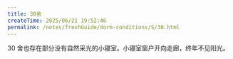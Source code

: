 ```yaml
---
title: 30舍
createTime: 2025/06/21 19:52:46
permalink: /notes/freshGuide/dorm-conditions/S/30.html
---
```

30 舍也存在部分没有自然采光的小寝室。小寝室窗户开向走廊，终年不见阳光。